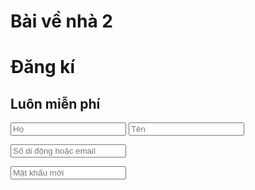 # Bài về nhà 2
# Đăng kí
## Luôn miễn phí
<form action="/action_page.php">
<input type="text" name="Họ" placeholder="Họ">
<input type="text" name="Tên" placeholder="Tên">
</form>
<form action="/action_page.php">
<input type="text" name="Số di động hoặc email" placeholder="Số di động hoặc email">
</form>
<form action="/action_page.php">
<input type="password" name="Mật khẩu mới" placeholder="Mật khẩu mới">
</form> 

